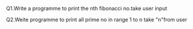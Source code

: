 Q1.Write a programme to print the nth fibonacci no.take user input

Q2.Weite programme to print all prime no in range 1 to n take "n"from user
